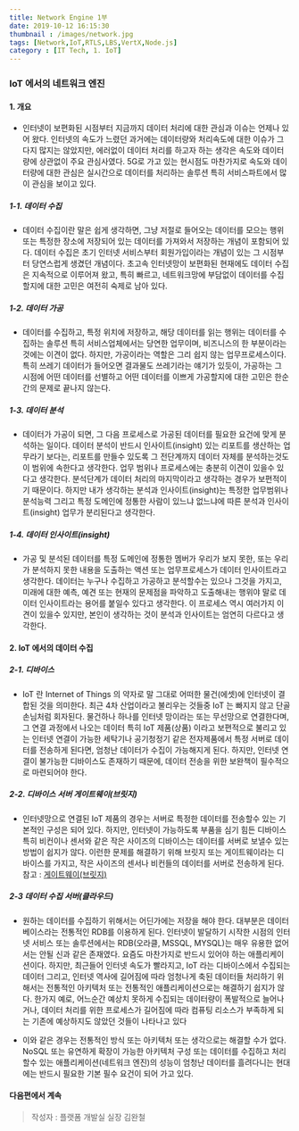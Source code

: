 ```yaml
---
title: Network Engine 1부
date: 2019-10-12 16:15:30
thumbnail : /images/network.jpg
tags: [Network,IoT,RTLS,LBS,VertX,Node.js]
category : [IT Tech, 1. IoT]
---
```


### IoT 에서의 네트워크 엔진
#### 1. 개요

- 인터넷이 보편화된 시점부터 지금까지 데이터 처리에 대한 관심과 이슈는 언제나 있어 왔다. 인터넷의 속도가 느렸던 과거에는 데이터량와 처리속도에 대한 이슈가 그다지 많지는 않았지만, 에러없이 데이터 처리를 하고자 하는 생각은 속도와 데이터량에 상관없이 주요 관심사였다. 5G로 가고 있는 현시점도 마찬가지로 속도와 데이터량에 대한 관심은 실시간으로 데이터를 처리하는 솔루션 특히 서비스파트에서 많이 관심을 보이고 있다.

##### 1-1. 데이터 수집

- 데이터 수집이란 말은 쉽게 생각하면, 그냥 저절로 들어오는 데이터를 모으는 행위 또는 특정한 장소에 저장되어 있는 데이터를 가져와서 저장하는 개념이 포함되어 있다. 데이터 수집은 초기 인터넷 서비스부터 회원가입이라는 개념이 있는 그 시점부터 당연스럽게 생겼던 개념이다. 초고속 인터넷망이 보편화된 현재에도 데이터 수집은 지속적으로 이루어져 왔고, 특히 빠르고, 네트워크망에 부담없이 데이터를 수집할지에 대한 고민은 여전히 숙제로 남아 있다.

##### 1-2. 데이터 가공

- 데이터를 수집하고, 특정 위치에 저장하고, 해당 데이터를 읽는 행위는 데이터를 수집하는 솔루션 특히 서비스업체에서는 당연한 업무이며, 비즈니스의 한 부분이라는것에는 이견이 없다. 하지만, 가공이라는 역할은 그리 쉽지 않는 업무프로세스이다. 특히 쓰레기 데이터가 들어오면 결과물도 쓰레기라는 얘기가 있듯이, 가공하는 그 시점에 어떤 데이터를 선별하고 어떤 데이터를 이쁘게 가공할지에 대한 고민은 한순간의 문제로 끝나지 않는다.

##### 1-3. 데이터 분석
- 데이터가 가공이 되면, 그 다음 프로세스로 가공된 데이터를 필요한 요건에 맞게 분석하는 일이다. 데이터 분석이 반드시 인사이트(insight) 있는 리포트를 생산하는 업무라기 보다는, 리포트를 만들수 있도록 그 전단계까지 데이터 자체를 분석하는것도 이 범위에 속한다고 생각한다. 업무 범위나 프로세스에는 충분히 이견이 있을수 있다고 생각한다. 분석단계가 데이터 처리의 마지막이라고 생각하는 경우가 보편적이기 때문이다. 하지만 내가 생각하는 분석과 인사이트(insight)는 특정한 업무범위나 분석능력 그리고 특정 도메인에 정통한 사람이 있느냐 없느냐에 따른 분석과 인사이트(insight) 업무가 분리된다고 생각한다. 

##### 1-4. 데이터 인사이트(insight)
- 가공 및 분석된 데이터를 특정 도메인에 정통한 멤버가 우리가 보지 못한, 또는 우리가 분석하지 못한 내용을 도출하는 액션 또는 업무프로세스가 데이터 인사이트라고 생각한다. 데이터는 누구나 수집하고 가공하고 분석할수는 있으나 그것을 가지고, 미래에 대한 예측, 예견 또는 현재의 문제점을 파악하고 도출해내는 행위야 말로 데이터 인사이트라는 용어를 붙일수 있다고 생각한다. 이 프로세스 역시 여러가지 이견이 있을수 있지만, 본인이 생각하는 것이 분석과 인사이트는 엄연히 다르다고 생각한다.

#### 2. IoT 에서의 데이터 수집

##### 2-1. 디바이스 
- IoT 란 Internet of Things 의 약자로 말 그대로 어떠한 물건(에셋)에 인터넷이 결합된 것을 의미한다. 최근 4차 산업이라고 불리우는 것들중 IoT 는 빠지지 않고 단골손님처럼 회자된다. 물건하나 하나를 인터넷 망이라는 또는 무선망으로 연결한다며, 그 연결 과정에서 나오는 데이터 특히 IoT 제품(상품) 이라고 보편적으로 불리고 있는 인터넷 연결이 가능한 세탁기나 공기청정기 같은 전자제품에서 특정 서버로 데이터를 전송하게 된다면, 엄청난 데이터가 수집이 가능해지게 된다. 하지만, 인터넷 연결이 불가능한 디바이스도 존재하기 때문에, 데이터 전송을 위한 보완책이 필수적으로 마련되어야 한다. 

 
##### 2-2. 디바이스 서버 게이트웨이(브릿지)
- 인터넷망으로 연결된 IoT 제품의 경우는 서버로 특정한 데이터를 전송할수 있는 기본적인 구성은 되어 있다. 하지만, 인터넷이 가능하도록 부품을 심기 힘든 디바이스 특히 비컨이나 센서와 같은 작은 사이즈의 디바이스는 데이터를 서버로 보낼수 있는 방법이 쉽지가 않다. 이런한 문제를 해결하기 위해 브릿지 또는 게이트웨이라는 디바이스를 가지고, 작은 사이즈의 센서나 비컨들의 데이터를 서버로 전송하게 된다. 참고 :  [게이트웨이(브릿지)](http://pntbiz.co.kr/index.php/home/product/indoorplus-rtls-hw/)

##### 2-3 데이터 수집 서버(클라우드)
- 원하는 데이터를 수집하기 위해서는 어딘가에는 저장을 해야 한다. 대부분은 데이터베이스라는 전통적인 RDB를 이용하게 된다. 인터넷이 발달하기 시작한 시점의 인터넷 서비스 또는 솔루션에서는 RDB(오라클, MSSQL, MYSQL)는 매우 유용한 없어서는 안될 신과 같은 존재였다. 요즘도 마찬가지로 반드시 있어야 하는 애플리케이션이다. 하지만, 최근들어 인터넷 속도가 빨라지고, IoT 라는 디바이스에서 수집되는 데이터 그리고, 인터넷 역사에 길어짐에 따라 엄청나게 축된 데이터들 처리하기 위해서는 전통적인 아키텍처 또는 전통적인 애플리케이션으로는 해결하기 쉽지가 않다. 한가지 예로, 어느순간 예상치 못하게 수집되는 데이터량이 폭발적으로 늘어나거나, 데이터 처리를 위한 프로세스가 길어짐에 따라 컴퓨팅 리소스가 부족하게 되는 기존에 예상하지도 않았던 것들이 나타나고 있다


- 이와 같은 경우는 전통적인 방식 또는 아키텍처 또는 생각으로는 해결할 수가 없다. NoSQL 또는 유연하게 확장이 가능한 아키텍처 구성 또는 데이터를 수집하고 처리할수 있는 애플리케이션(네트워크 엔진)의 성능이 엄청난 데이터를 흘려다니는 현대에는 반드시 필요한 기본 필수 요건이 되어 가고 있다. 


#### 다음편에서 계속


> 작성자 : 플랫폼 개발실 실장 김완철
